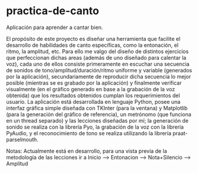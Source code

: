 # practica-de-canto
Aplicación para aprender a cantar bien.

El propósito de este proyecto es diseñar una herramienta que facilite el desarrollo de habilidades de canto específicas, como la entonación, el ritmo, la amplitud, etc. Para ello me valgo del diseño de distintos ejercicios que perfeccionan dichas areas (además de uno diseñado para calentar la voz), cada uno de ellos consiste primeramente en escuchar una secuencia de sonidos de tono/amplitud/duración/ritmo uniforme y variable (generados por la aplicación), secundariamente de reproducir dicha secuencia lo mejor posible (mientras se es grabado por la aplicación) y finalmente verificar visualmente (en el gráfico generado en base a la grabación de la voz obtenida) que los resultados obtenidos cumplan los requerimientos del usuario. La aplicación está desarrollada en lenguaje Python, posee una interfaz gráfica simple diseñada con TKInter (para la ventana) y Matplotlib (para la generación del gráfico de referencia), un metrónomo (que funciona en un thread separado) y las lecciones diseñadas por mí; la generación de sonido se realiza con la librería Pyo, la grabación de la voz con la librería PyAudio, y el reconocimiento de tono se realiza utilizando la librería praat-parselmouth.

Notas: Actualmente está en desarrollo, para una vista previa de la metodología de las lecciones ir a Inicio --> Entonacion --> Nota+Silencio --> Amplitud
